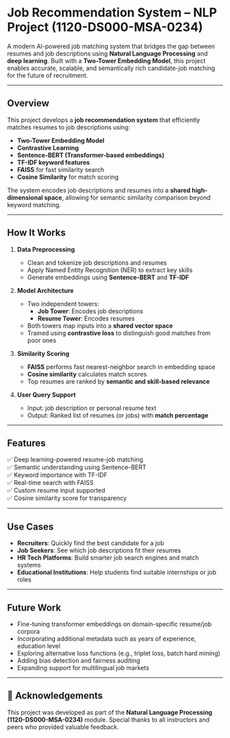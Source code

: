 # Job Recommendation System – NLP Project (1120-DS000-MSA-0234)

A modern AI-powered job matching system that bridges the gap between resumes and job descriptions using **Natural Language Processing** and **deep learning**. Built with a **Two-Tower Embedding Model**, this project enables accurate, scalable, and semantically rich candidate-job matching for the future of recruitment.

---

## Overview

This project develops a **job recommendation system** that efficiently matches resumes to job descriptions using:

- **Two-Tower Embedding Model**
- **Contrastive Learning**
- **Sentence-BERT (Transformer-based embeddings)**
- **TF-IDF keyword features**
- **FAISS** for fast similarity search
- **Cosine Similarity** for match scoring

The system encodes job descriptions and resumes into a **shared high-dimensional space**, allowing for semantic similarity comparison beyond keyword matching.

---

## How It Works

1. **Data Preprocessing**  
   - Clean and tokenize job descriptions and resumes  
   - Apply Named Entity Recognition (NER) to extract key skills  
   - Generate embeddings using **Sentence-BERT** and **TF-IDF**

2. **Model Architecture**  
   - Two independent towers:
     - **Job Tower**: Encodes job descriptions
     - **Resume Tower**: Encodes resumes
   - Both towers map inputs into a **shared vector space**
   - Trained using **contrastive loss** to distinguish good matches from poor ones

3. **Similarity Scoring**  
   - **FAISS** performs fast nearest-neighbor search in embedding space  
   - **Cosine similarity** calculates match scores  
   - Top resumes are ranked by **semantic and skill-based relevance**

4. **User Query Support**  
   - Input: job description or personal resume text  
   - Output: Ranked list of resumes (or jobs) with **match percentage**

---

## Features

✅ Deep learning-powered resume-job matching  
✅ Semantic understanding using Sentence-BERT  
✅ Keyword importance with TF-IDF  
✅ Real-time search with FAISS  
✅ Custom resume input supported  
✅ Cosine similarity score for transparency  

---

## Use Cases

- **Recruiters**: Quickly find the best candidate for a job  
- **Job Seekers**: See which job descriptions fit their resumes  
- **HR Tech Platforms**: Build smarter job search engines and match systems  
- **Educational Institutions**: Help students find suitable internships or job roles  

---

## Future Work

- Fine-tuning transformer embeddings on domain-specific resume/job corpora  
- Incorporating additional metadata such as years of experience, education level  
- Exploring alternative loss functions (e.g., triplet loss, batch hard mining)  
- Adding bias detection and fairness auditing  
- Expanding support for multilingual job markets  

---

## 🙌 Acknowledgements

This project was developed as part of the **Natural Language Processing (1120-DS000-MSA-0234)** module. Special thanks to all instructors and peers who provided valuable feedback.

